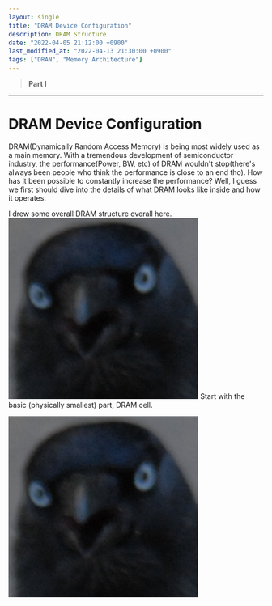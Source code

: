 ```yaml
---
layout: single
title: "DRAM Device Configuration"
description: DRAM Structure
date: "2022-04-05 21:12:00 +0900"
last_modified_at: "2022-04-13 21:30:00 +0900"
tags: ["DRAN", "Memory Architecture"]
---
```

	
> __Part I__
---

# DRAM Device Configuration

DRAM(Dynamically Random Access Memory) is being most widely used as a main memory.
With a tremendous development of semiconductor industry, the performance(Power, BW, etc) of DRAM wouldn't stop(there's always been people who think the performance is close to an end tho).
How has it been possible to constantly increase the performance?
Well, I guess we first should dive into the details of what DRAM looks like inside and how it operates.

I drew some overall DRAM structure overall here.
![come on crow~!](../assets/images/crow.png)
Start with the basic (physically smallest) part, DRAM cell.




[![click on crow~!](../assets/images/crow.png)](https://apple.com)
